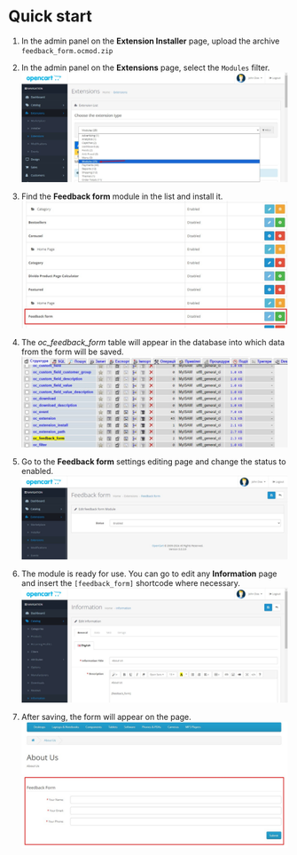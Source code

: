 # Quick start

1) In the admin panel on the **Extension Installer** page, upload the archive `feedback_form.ocmod.zip`

2) In the admin panel on the **Extensions** page, select the `Modules` filter.
![extensions_filter](./docs/extensions_filter.jpg)

3) Find the **Feedback form** module in the list and install it.
![extensions_modules](./docs/extensions_modules.jpg)

4) The *oc_feedback_form* table will appear in the database into which data from the form will be saved.
![db](./docs/db.jpg)

5) Go to the **Feedback form** settings editing page and change the status to enabled.
![feedback_form](./docs/feedback_form.jpg)

6) The module is ready for use. You can go to edit any **Information** page and insert the `[feedback_form]` shortcode where necessary.
![information](./docs/information.jpg)

7) After saving, the form will appear on the page.
![information_front-end](./docs/information_front-end.jpg)
